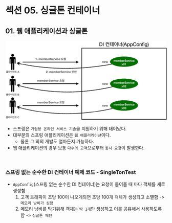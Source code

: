 # 섹션 05. 싱글톤 컨테이너
## 01. 웹 애플리케이션과 싱글톤
![img.jpg](img.jpg)
- 스프링은 `기업용 온라인 서비스 기술`을 지원하기 위해 태어났다.
- 대부분의 스프링 애플리케이션은 `웹 애플리케이션`이다.
  - 물론 그 외의 개발도 얼마든지 가능하다.
- 웹 애플리케이션의 경우 보통 `다수의 고객`으로부터 `동시 요청`이 발생한다.  
<br/>

### 스프링 없는 순수한 DI 컨테이너 예제 코드 - SingleTonTest
- `AppConfig`(스프링 없는 순수한 DI 컨테이너)는 요청이 들어올 때 마다 객체를 새로 생성함
  1. 고객 트래픽이 초당 100이 나오게되면 초당 100개 객체가 생성되고 소멸함 -> `메모리 낭비가 심함`
  2. 메모리 낭비를 막기위해 객체는 `딱 1개`만 생성하고 이를 공유해서 사용하도록 함 -> `싱글톤 패턴`
